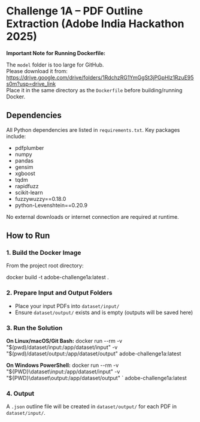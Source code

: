 # Challenge 1A – PDF Outline Extraction (Adobe India Hackathon 2025)

**Important Note for Running Dockerfile:**

The `model` folder is too large for GitHub.  
Please download it from: https://drive.google.com/drive/folders/1RdchzRG1YmGgSt3jPGpHlz1RzuE95s0m?usp=drive_link  
Place it in the same directory as the `Dockerfile` before building/running Docker.

## Dependencies

All Python dependencies are listed in `requirements.txt`. Key packages include:

- pdfplumber
- numpy
- pandas
- gensim
- xgboost
- tqdm
- rapidfuzz
- scikit-learn
- fuzzywuzzy==0.18.0
- python-Levenshtein==0.20.9

No external downloads or internet connection are required at runtime.

## How to Run

### 1. Build the Docker Image

From the project root directory:

docker build -t adobe-challenge1a:latest .


### 2. Prepare Input and Output Folders

- Place your input PDFs into `dataset/input/`
- Ensure `dataset/output/` exists and is empty (outputs will be saved here)

### 3. Run the Solution

**On Linux/macOS/Git Bash:**
docker run --rm
-v "$(pwd)/dataset/input:/app/dataset/input"
-v "$(pwd)/dataset/output:/app/dataset/output"
adobe-challenge1a:latest


**On Windows PowerShell:**
docker run --rm -v "${PWD}\dataset\input:/app/dataset/input"
-v "${PWD}\dataset\output:/app/dataset/output" `
adobe-challenge1a:latest


### 4. Output

A `.json` outline file will be created in `dataset/output/` for each PDF in `dataset/input/`.

